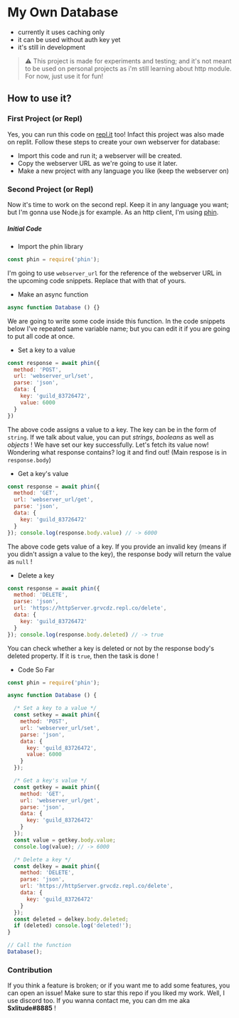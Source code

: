 # My Own Database
- currently it uses caching only
- it can be used without auth key yet
- it's still in development
> :warning: This project is made for experiments and testing; and it's not meant to be used on personal projects as i'm still learning about http module. For now, just use it for fun!


## How to use it?
### First Project (or Repl)
Yes, you can run this code on [repl.it](https://replit.com) too! Infact this project was also made on replit. Follow these steps to create your own webserver for database:

- Import this code and run it; a webserver will be created.
- Copy the webserver URL as we're going to use it later.
- Make a new project with any language you like (keep the webserver on)


### Second Project (or Repl)
Now it's time to work on the second repl. Keep it in any language you want; but I'm gonna use Node.js for example. As an http client, I'm using [phin](https://github.com/ethanent/phin).

##### Initial Code
- Import the phin library
```js
const phin = require('phin');
```
I'm going to use `webserver_url` for the reference of the webserver URL in the upcoming code snippets. Replace that with that of yours. 
- Make an async function
```js
async function Database () {}
```
We are going to write some code inside this function. In the code snippets below I've repeated same variable name; but you can edit it if you are going to put all code at once.
- Set a key to a value
```js
const response = await phin({
  method: 'POST',
  url: 'webserver_url/set',
  parse: 'json',
  data: {
    key: 'guild_83726472',
    value: 6000
  }
})
```
The above code assigns a value to a key. The key can be in the form of `string`. If we talk about value, you can put *strings*, *booleans* as well as *objects* ! We have set our key successfully. Let's fetch its value now! Wondering what response contains? log it and find out! (Main respose is in `response.body`)
- Get a key's value
```js
const response = await phin({
  method: 'GET',
  url: 'webserver_url/get',
  parse: 'json',
  data: {
    key: 'guild_83726472'
  }
}); console.log(response.body.value) // -> 6000
```
The above code gets value of a key. If you provide an invalid key (means if you didn't assign a value to the key), the response body will return the value as `null` !

- Delete a key
```js
const response = await phin({
  method: 'DELETE',
  parse: 'json',
  url: 'https://httpServer.grvcdz.repl.co/delete',
  data: {
    key: 'guild_83726472'
  }
}); console.log(response.body.deleted) // -> true
```
You can check whether a key is deleted or not by the response body's deleted property. If it is `true`, then the task is done !

- Code So Far
```js
const phin = require('phin');

async function Database () {

  /* Set a key to a value */
  const setkey = await phin({
    method: 'POST',
    url: 'webserver_url/set',
    parse: 'json',
    data: {
      key: 'guild_83726472',
      value: 6000
    }
  });

  /* Get a key's value */
  const getkey = await phin({
    method: 'GET',
    url: 'webserver_url/get',
    parse: 'json',
    data: {
      key: 'guild_83726472'
    }
  }); 
  const value = getkey.body.value;
  console.log(value); // -> 6000

  /* Delete a key */
  const delkey = await phin({
    method: 'DELETE',
    parse: 'json',
    url: 'https://httpServer.grvcdz.repl.co/delete',
    data: {
      key: 'guild_83726472'
    }
  }); 
  const deleted = delkey.body.deleted;
  if (deleted) console.log('deleted!');
}

// Call the function 
Database();
```

### Contribution
If you think a feature is broken; or if you want me to add some features, you can open an issue! Make sure to star this repo if you liked my work. Well, I use discord too. If you wanna contact me, you can dm me aka **Sxlitude#8885** !